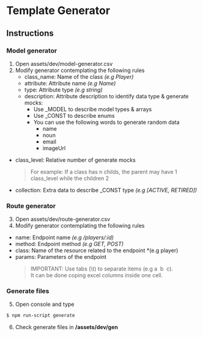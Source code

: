 # Template Generator

## Instructions

### Model generator

1. Open assets/dev/model-generator.csv
2. Modify generator contemplating the following rules
    - class_name: Name of the class *(e.g Player)*
    - attribute: Attribute name *(e.g Name)*
    - type: Attribute type *(e.g string)*
    - description: Attribute description to identify data type & generate mocks:
      - Use _MODEL to describe model types & arrays
      - Use _CONST to describe enums
      - You can use the following words to generate random data
        - name
        - noun
        - email
        - imageUrl
  - class_level: Relative number of generate mocks
    > For example: If a class has n childs, the parent may have 1 class_level while the children 2
  - collection: Extra data to describe _CONST type *(e.g [ACTIVE, RETIRED])*

### Route generator

3. Open assets/dev/route-generator.csv
4. Modify generator contemplating the following rules
  - name: Endpoint name *(e.g /players/:id)*
  - method: Endpoint method *(e.g GET, POST)*
  - class: Name of the resource related to the endpoint *(e.g player)
  - params: Parameters of the endpoint
    > IMPORTANT: Use tabs (\t) to separate items (e.g a&nbsp;&nbsp;b&nbsp;&nbsp;c). <br/>
    It can be done coping excel columns inside one cell.

### Generate files
5. Open console and type
 ```bash
 $ npm run-script generate
 ```
6. Check generate files in **/assets/dev/gen**
